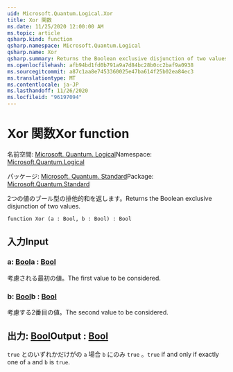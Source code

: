 ```yaml
---
uid: Microsoft.Quantum.Logical.Xor
title: Xor 関数
ms.date: 11/25/2020 12:00:00 AM
ms.topic: article
qsharp.kind: function
qsharp.namespace: Microsoft.Quantum.Logical
qsharp.name: Xor
qsharp.summary: Returns the Boolean exclusive disjunction of two values.
ms.openlocfilehash: afb94bd1fd0b791a9a7d84bc28b0cc2baf9a0938
ms.sourcegitcommit: a87c1aa8e7453360025e47ba614f25b02ea84ec3
ms.translationtype: MT
ms.contentlocale: ja-JP
ms.lasthandoff: 11/26/2020
ms.locfileid: "96197094"
---
```

# <a name="xor-function"></a><span data-ttu-id="5a750-102">Xor 関数</span><span class="sxs-lookup"><span data-stu-id="5a750-102">Xor function</span></span>

<span data-ttu-id="5a750-103">名前空間: [Microsoft. Quantum. Logical](xref:Microsoft.Quantum.Logical)</span><span class="sxs-lookup"><span data-stu-id="5a750-103">Namespace: [Microsoft.Quantum.Logical](xref:Microsoft.Quantum.Logical)</span></span>

<span data-ttu-id="5a750-104">パッケージ: [Microsoft. Quantum. Standard](https://nuget.org/packages/Microsoft.Quantum.Standard)</span><span class="sxs-lookup"><span data-stu-id="5a750-104">Package: [Microsoft.Quantum.Standard](https://nuget.org/packages/Microsoft.Quantum.Standard)</span></span>


<span data-ttu-id="5a750-105">2つの値のブール型の排他的和を返します。</span><span class="sxs-lookup"><span data-stu-id="5a750-105">Returns the Boolean exclusive disjunction of two values.</span></span>

```qsharp
function Xor (a : Bool, b : Bool) : Bool
```


## <a name="input"></a><span data-ttu-id="5a750-106">入力</span><span class="sxs-lookup"><span data-stu-id="5a750-106">Input</span></span>

### <a name="a--bool"></a><span data-ttu-id="5a750-107">a: [Bool](xref:microsoft.quantum.lang-ref.bool)</span><span class="sxs-lookup"><span data-stu-id="5a750-107">a : [Bool](xref:microsoft.quantum.lang-ref.bool)</span></span>

<span data-ttu-id="5a750-108">考慮される最初の値。</span><span class="sxs-lookup"><span data-stu-id="5a750-108">The first value to be considered.</span></span>


### <a name="b--bool"></a><span data-ttu-id="5a750-109">b: [Bool](xref:microsoft.quantum.lang-ref.bool)</span><span class="sxs-lookup"><span data-stu-id="5a750-109">b : [Bool](xref:microsoft.quantum.lang-ref.bool)</span></span>

<span data-ttu-id="5a750-110">考慮する2番目の値。</span><span class="sxs-lookup"><span data-stu-id="5a750-110">The second value to be considered.</span></span>



## <a name="output--bool"></a><span data-ttu-id="5a750-111">出力: [Bool](xref:microsoft.quantum.lang-ref.bool)</span><span class="sxs-lookup"><span data-stu-id="5a750-111">Output : [Bool](xref:microsoft.quantum.lang-ref.bool)</span></span>

<span data-ttu-id="5a750-112">`true` とのいずれかだけがの `a` 場合 `b` にのみ `true` 。</span><span class="sxs-lookup"><span data-stu-id="5a750-112">`true` if and only if exactly one of `a` and `b` is `true`.</span></span>